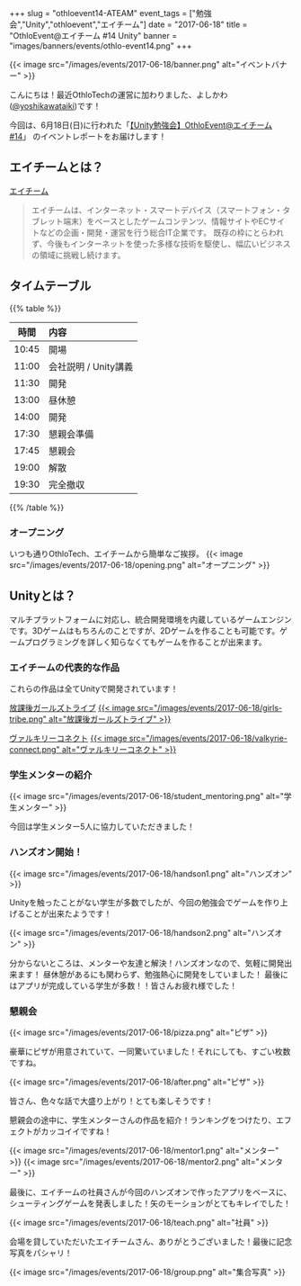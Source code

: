 +++
slug = "othloevent14-ATEAM"
event_tags = ["勉強会","Unity","othloevent","エイチーム"]
date = "2017-06-18"
title = "OthloEvent@エイチーム #14 Unity"
banner = "images/banners/events/othlo-event14.png"
+++

{{< image src="/images/events/2017-06-18/banner.png" alt="イベントバナー" >}}

こんにちは！最近OthloTechの運営に加わりました、よしかわ([@yoshikawataiki](https://twitter.com/yoshikawataiki))です！

今回は、6月18日(日)に行われた「[【Unity勉強会】OthloEvent@エイチーム #14](https://othlotech.connpass.com/event/57811/)」
のイベントレポートをお届けします！

## エイチームとは？
[エイチーム](http://www.a-tm.co.jp/)

> エイチームは、インターネット・スマートデバイス（スマートフォン・タブレット端末）をベースとしたゲームコンテンツ、情報サイトやECサイトなどの企画・開発・運営を行う総合IT企業です。 既存の枠にとらわれず、今後もインターネットを使った多様な技術を駆使し、幅広いビジネスの領域に挑戦し続けます。

## タイムテーブル

{{% table %}}

|時間|内容|
|:-----:|:-----|
|10:45|開場|
|11:00|会社説明 / Unity講義|
|11:30|開発|
|13:00|昼休憩|
|14:00|開発|
|17:30|懇親会準備|
|17:45|懇親会|
|19:00|解散|
|19:30|完全撤収|

{{% /table %}}

### オープニング
いつも通りOthloTech、エイチームから簡単なご挨拶。
{{< image src="/images/events/2017-06-18/opening.png" alt="オープニング" >}}  

## Unityとは？
マルチプラットフォームに対応し、統合開発環境を内蔵しているゲームエンジンです。3Dゲームはもちろんのことですが、2Dゲームを作ることも可能です。ゲームプログラミングを詳しく知らなくてもゲームを作ることが出来ます。

### エイチームの代表的な作品
これらの作品は全てUnityで開発されています！

[放課後ガールズトライブ](https://girls-tribe.com/)
<a href="https://girls-tribe.com/">
{{< image src="/images/events/2017-06-18/girls-tribe.png" alt="放課後ガールズトライブ" >}}  
</a>

[ヴァルキリーコネクト](http://app.a-tm.co.jp/valkyrie-connect/)
<a href="http://app.a-tm.co.jp/valkyrie-connect/">
  {{< image src="/images/events/2017-06-18/valkyrie-connect.png" alt="ヴァルキリーコネクト" >}}
</a>  

### 学生メンターの紹介
{{< image src="/images/events/2017-06-18/student_mentoring.png" alt="学生メンター" >}}  

今回は学生メンター5人に協力していただきました！

### ハンズオン開始！
{{< image src="/images/events/2017-06-18/handson1.png" alt="ハンズオン" >}}  

Unityを触ったことがない学生が多数でしたが、今回の勉強会でゲームを作り上げることが出来たようです！

{{< image src="/images/events/2017-06-18/handson2.png" alt="ハンズオン" >}}

分からないところは、メンターや友達と解決！ハンズオンなので、気軽に開発出来ます！
昼休憩があるにも関わらず、勉強熱心に開発をしていました！
最後にはアプリが完成している学生が多数！！皆さんお疲れ様でした！

### 懇親会
{{< image src="/images/events/2017-06-18/pizza.png" alt="ピザ" >}}

豪華にピザが用意されていて、一同驚いていました！それにしても、すごい枚数ですね。

{{< image src="/images/events/2017-06-18/after.png" alt="ピザ" >}}

皆さん、色々な話で大盛り上がり！とても楽しそうです！

懇親会の途中に、学生メンターさんの作品を紹介！ランキングをつけたり、エフェクトがカッコイイですね！

{{< image src="/images/events/2017-06-18/mentor1.png" alt="メンター" >}}
{{< image src="/images/events/2017-06-18/mentor2.png" alt="メンター" >}}

最後に、エイチームの社員さんが今回のハンズオンで作ったアプリをベースに、シューティングゲームを発表しました！矢のモーションがとてもキレイでした！

{{< image src="/images/events/2017-06-18/teach.png" alt="社員" >}}

会場を貸していただいたエイチームさん、ありがとうございました！最後に記念写真をパシャリ！

{{< image src="/images/events/2017-06-18/group.png" alt="集合写真" >}}
